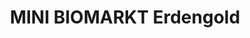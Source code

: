 ---
title: "MINI BIOMARKT Erdengold"
url: /klagenfurt-am-woerthersee/mini-biomarkt-erdengold/
shop: Supermarkt
---